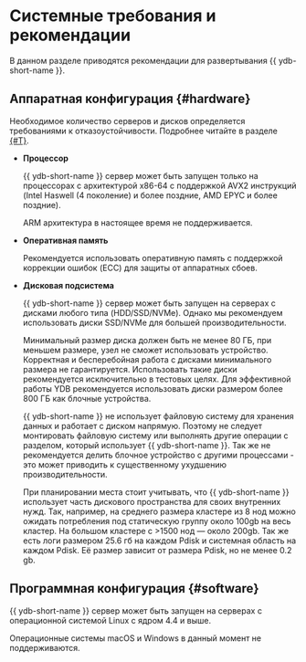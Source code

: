 # Системные требования и рекомендации

В данном разделе приводятся рекомендации для развертывания {{ ydb-short-name }}.

## Аппаратная конфигурация {#hardware}

Необходимое количество серверов и дисков определяется требованиями к отказоустойчивости. Подробнее читайте в разделе [{#T}](topology.md).

* **Процессор**

  {{ ydb-short-name }} сервер может быть запущен только на процессорах с архитектурой x86-64 с поддержкой AVX2 инструкций (Intel Haswell (4 поколение) и более поздние, AMD EPYC и более поздние).

  ARM архитектура в настоящее время не поддерживается.

* **Оперативная память**

  Рекомендуется использовать оперативную память с поддержкой коррекции ошибок (ECC) для защиты от аппаратных сбоев.

* **Дисковая подсистема**

  {{ ydb-short-name }} сервер может быть запущен на серверах с дисками любого типа (HDD/SSD/NVMe). Однако мы рекомендуем использовать диски SSD/NVMe для большей производительности.

  Минимальный размер диска должен быть не менее 80 ГБ, при меньшем размере, узел не сможет использовать устройство. Корректная и бесперебойная работа с дисками минимального размера не гарантируется. Использовать такие диски рекомендуется исключительно в тестовых целях. Для эффективной работы YDB рекомендуется использовать диски размером более 800 ГБ как блочные устройства.

  {{ ydb-short-name }} не использует файловую систему для хранения данных и работает с диском напрямую. Поэтому не следует монтировать файловую систему или выполнять другие операции с разделом, который использует {{ ydb-short-name }}. Так же не рекомендуется делить блочное устройство с другими процессами - это может приводить к существенному ухудшению производительности.

  При планировании места стоит учитывать, что {{ ydb-short-name }} использует часть дискового пространства для своих внутренних нужд. Так, например, на среднего размера кластере из 8 нод можно ожидать потребления под статическую группу около 100gb на весь кластер. На большом кластере с >1500 нод — около 200gb. Так же есть логи размером 25.6 гб на каждом Pdisk и системная область на каждом Pdisk. Её размер зависит от размера Pdisk, но не менее 0.2 gb.

## Программная конфигурация {#software}

{{ ydb-short-name }} сервер может быть запущен на серверах с операционной системой Linux с ядром 4.4 и выше.

Операционные системы macOS и Windows в данный момент не поддерживаются.
